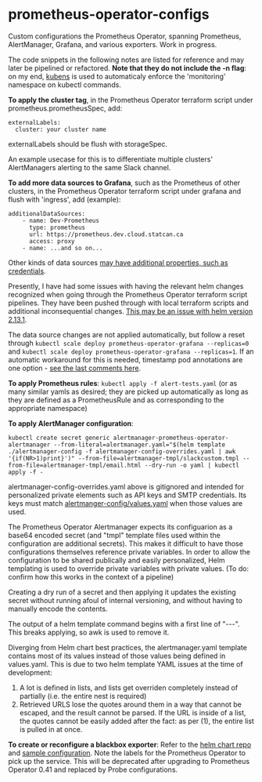 # prometheus-operator-configs

Custom configurations the Prometheus Operator, spanning Prometheus, AlertManager, Grafana, and various exporters. Work in progress.

The code snippets in the following notes are listed for reference and may later be pipelined or refactored. **Note that they do not include the -n flag**: on my end, [kubens](https://github.com/ahmetb/kubectx) is used to automaticaly enforce the 'monitoring' namespace on kubectl commands. 

**To apply the cluster tag**, in the Prometheus Operator terraform script under prometheus.prometheusSpec, add: 

```
externalLabels:
  cluster: your cluster name
```

externalLabels should be flush with storageSpec.

An example usecase for this is to differentiate multiple clusters' AlertManagers alerting to the same Slack channel.

**To add more data sources to Grafana**, such as the Prometheus of other clusters, in the Prometheus Operator terraform script under grafana and flush with 'ingress', add (example):

```
additionalDataSources:
    - name: Dev-Prometheus
      type: prometheus
      url: https://prometheus.dev.cloud.statcan.ca
      access: proxy
    - name: ...and so on...
```

Other kinds of data sources [may have additional properties, such as credentials](https://grafana.com/docs/grafana/latest/administration/provisioning/#datasources). 

Presently, I have had some issues with having the relevant helm changes recognized when going through the Prometheus Operator terraform script pipelines. They have been pushed through with local terraform scripts and additional inconsequential changes. [This may be an issue with helm version 2.13.1](https://github.com/helm/helm/issues/5915).

The data source changes are not applied automatically, but follow a reset through `kubectl scale deploy prometheus-operator-grafana --replicas=0` and `kubectl scale deploy prometheus-operator-grafana --replicas=1`. If an automatic workaround for this is needed, timestamp pod annotations are one option - [see the last comments here](https://github.com/coreos/prometheus-operator/issues/1909).

**To apply Prometheus rules**: `kubectl apply -f alert-tests.yaml` (or as many similar yamls as desired; they are picked up automatically as long as they are defined as a PrometheusRule and as corresponding to the appropriate namespace)

**To apply AlertManager configuration**:

```
kubectl create secret generic alertmanager-prometheus-operator-alertmanager --from-literal=alertmanager.yaml="$(helm template ./alertmanager-config -f alertmanager-config-overrides.yaml | awk '{if(NR>1)print}')" --from-file=alertmanager-tmpl/slackcustom.tmpl --from-file=alertmanager-tmpl/email.html --dry-run -o yaml | kubectl apply -f -
```

alertmanager-config-overrides.yaml above is gitignored and intended for personalized private elements such as API keys and SMTP credentials. Its keys must match [alertmanger-config/values.yaml](alertmanager-config/values.yaml) when those values are used.

The Prometheus Operator Alertmanager expects its configuarion as a base64 encoded secret (and "tmpl" template files used within the configuration are additional secrets). This makes it difficult to have those configurations themselves reference private variables. In order to allow the configuration to be shared publically and easily personalized, Helm templating is used to override private variables with private values. (To do: confirm how this works in the context of a pipeline)

Creating a dry run of a secret and then applying it updates the existing secret without running afoul of internal versioning, and without having to manually encode the contents.

The output of a helm template command begins with a first line of "---". This breaks applying, so awk is used to remove it.


Diverging from Helm chart best practices, the alertmanager.yaml template contains most of its values instead of those values being defined in values.yaml. This is due to two helm template YAML issues at the time of development: 

1. A lot is defined in lists, and lists get overriden completely instead of partially (i.e. the entire nest is required)
2. Retrieved URLS lose the quotes around them in a way that cannot be escaped, and the result cannot be parsed. If the URL is inside of a list, the quotes cannot be easily added after the fact: as per (1), the entire list is pulled in at once.

**To create or reconfigure a blackbox exporter**:
Refer to the [helm chart repo](https://github.com/helm/charts/tree/master/stable/prometheus-blackbox-exporter) and [sample configuration](blackbox-exporter/config.yaml). Note the labels for the Prometheus Operator to pick up the service. This will be deprecated after upgrading to Prometheus Operator 0.41 and replaced by Probe configurations. 
